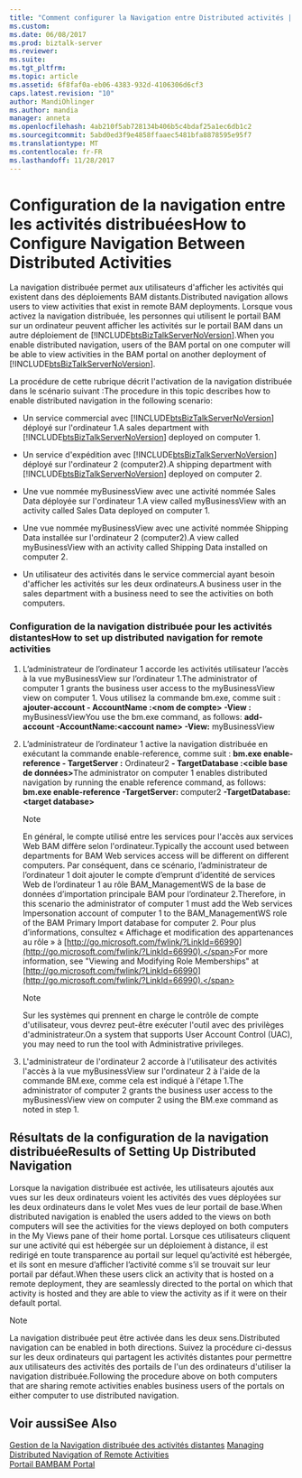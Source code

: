 ```yaml
---
title: "Comment configurer la Navigation entre Distributed activités | Documents Microsoft"
ms.custom: 
ms.date: 06/08/2017
ms.prod: biztalk-server
ms.reviewer: 
ms.suite: 
ms.tgt_pltfrm: 
ms.topic: article
ms.assetid: 6f8faf0a-eb06-4383-932d-4106306d6cf3
caps.latest.revision: "10"
author: MandiOhlinger
ms.author: mandia
manager: anneta
ms.openlocfilehash: 4ab210f5ab728134b406b5c4bdaf25a1ec6db1c2
ms.sourcegitcommit: 5abd0ed3f9e4858ffaaec5481bfa8878595e95f7
ms.translationtype: MT
ms.contentlocale: fr-FR
ms.lasthandoff: 11/28/2017
---
```

# <a name="how-to-configure-navigation-between-distributed-activities"></a><span data-ttu-id="296ac-102">Configuration de la navigation entre les activités distribuées</span><span class="sxs-lookup"><span data-stu-id="296ac-102">How to Configure Navigation Between Distributed Activities</span></span>
<span data-ttu-id="296ac-103">La navigation distribuée permet aux utilisateurs d'afficher les activités qui existent dans des déploiements BAM distants.</span><span class="sxs-lookup"><span data-stu-id="296ac-103">Distributed navigation allows users to view activities that exist in remote BAM deployments.</span></span> <span data-ttu-id="296ac-104">Lorsque vous activez la navigation distribuée, les personnes qui utilisent le portail BAM sur un ordinateur peuvent afficher les activités sur le portail BAM dans un autre déploiement de [!INCLUDE[btsBizTalkServerNoVersion](../includes/btsbiztalkservernoversion-md.md)].</span><span class="sxs-lookup"><span data-stu-id="296ac-104">When you enable distributed navigation, users of the BAM portal on one computer will be able to view activities in the BAM portal on another deployment of [!INCLUDE[btsBizTalkServerNoVersion](../includes/btsbiztalkservernoversion-md.md)].</span></span>  
  
 <span data-ttu-id="296ac-105">La procédure de cette rubrique décrit l'activation de la navigation distribuée dans le scénario suivant :</span><span class="sxs-lookup"><span data-stu-id="296ac-105">The procedure in this topic describes how to enable distributed navigation in the following scenario:</span></span>  
  
-   <span data-ttu-id="296ac-106">Un service commercial avec [!INCLUDE[btsBizTalkServerNoVersion](../includes/btsbiztalkservernoversion-md.md)] déployé sur l'ordinateur 1.</span><span class="sxs-lookup"><span data-stu-id="296ac-106">A sales department with [!INCLUDE[btsBizTalkServerNoVersion](../includes/btsbiztalkservernoversion-md.md)] deployed on computer 1.</span></span>  
  
-   <span data-ttu-id="296ac-107">Un service d'expédition avec [!INCLUDE[btsBizTalkServerNoVersion](../includes/btsbiztalkservernoversion-md.md)] déployé sur l'ordinateur 2 (computer2).</span><span class="sxs-lookup"><span data-stu-id="296ac-107">A shipping department with [!INCLUDE[btsBizTalkServerNoVersion](../includes/btsbiztalkservernoversion-md.md)] deployed on computer 2.</span></span>  
  
-   <span data-ttu-id="296ac-108">Une vue nommée myBusinessView avec une activité nommée Sales Data déployée sur l'ordinateur 1.</span><span class="sxs-lookup"><span data-stu-id="296ac-108">A view called myBusinessView with an activity called Sales Data deployed on computer 1.</span></span>  
  
-   <span data-ttu-id="296ac-109">Une vue nommée myBusinessView avec une activité nommée Shipping Data installée sur l'ordinateur 2 (computer2).</span><span class="sxs-lookup"><span data-stu-id="296ac-109">A view called myBusinessView with an activity called Shipping Data installed on computer 2.</span></span>  
  
-   <span data-ttu-id="296ac-110">Un utilisateur des activités dans le service commercial ayant besoin d'afficher les activités sur les deux ordinateurs.</span><span class="sxs-lookup"><span data-stu-id="296ac-110">A business user in the sales department with a business need to see the activities on both computers.</span></span>  
  
### <a name="how-to-set-up-distributed-navigation-for-remote-activities"></a><span data-ttu-id="296ac-111">Configuration de la navigation distribuée pour les activités distantes</span><span class="sxs-lookup"><span data-stu-id="296ac-111">How to set up distributed navigation for remote activities</span></span>  
  
1.  <span data-ttu-id="296ac-112">L’administrateur de l’ordinateur 1 accorde les activités utilisateur l’accès à la vue myBusinessView sur l’ordinateur 1.</span><span class="sxs-lookup"><span data-stu-id="296ac-112">The administrator of computer 1 grants the business user access to the myBusinessView view on computer 1.</span></span> <span data-ttu-id="296ac-113">Vous utilisez la commande bm.exe, comme suit : **ajouter-account - AccountName :\<nom de compte\> -View :** myBusinessView</span><span class="sxs-lookup"><span data-stu-id="296ac-113">You use the bm.exe command, as follows: **add-account -AccountName:\<account name\> -View:** myBusinessView</span></span>  
  
2.  <span data-ttu-id="296ac-114">L’administrateur de l’ordinateur 1 active la navigation distribuée en exécutant la commande enable-reference, comme suit : **bm.exe enable-reference - TargetServer :** Ordinateur2 **- TargetDatabase :\<cible base de données\>**</span><span class="sxs-lookup"><span data-stu-id="296ac-114">The administrator on computer 1 enables distributed navigation by running the enable reference command, as follows: **bm.exe enable-reference -TargetServer:** computer2 **-TargetDatabase:\<target database\>**</span></span>  
  
    > [!NOTE]
    >  <span data-ttu-id="296ac-115">En général, le compte utilisé entre les services pour l'accès aux services Web BAM diffère selon l'ordinateur.</span><span class="sxs-lookup"><span data-stu-id="296ac-115">Typically the account used between departments for BAM Web services access will be different on different computers.</span></span> <span data-ttu-id="296ac-116">Par conséquent, dans ce scénario, l’administrateur de l’ordinateur 1 doit ajouter le compte d’emprunt d’identité de services Web de l’ordinateur 1 au rôle BAM_ManagementWS de la base de données d’importation principale BAM pour l’ordinateur 2.</span><span class="sxs-lookup"><span data-stu-id="296ac-116">Therefore, in this scenario the administrator of computer 1 must add the Web services Impersonation account of computer 1 to the BAM_ManagementWS role of the BAM Primary Import database for computer 2.</span></span> <span data-ttu-id="296ac-117">Pour plus d’informations, consultez « Affichage et modification des appartenances au rôle » à [http://go.microsoft.com/fwlink/?LinkId=66990](http://go.microsoft.com/fwlink/?LinkId=66990).</span><span class="sxs-lookup"><span data-stu-id="296ac-117">For more information, see "Viewing and Modifying Role Memberships" at [http://go.microsoft.com/fwlink/?LinkId=66990](http://go.microsoft.com/fwlink/?LinkId=66990).</span></span>  
  
    > [!NOTE]
    >  <span data-ttu-id="296ac-118">Sur les systèmes qui prennent en charge le contrôle de compte d'utilisateur, vous devrez peut-être exécuter l'outil avec des privilèges d'administrateur.</span><span class="sxs-lookup"><span data-stu-id="296ac-118">On a system that supports User Account Control (UAC), you may need to run the tool with Administrative privileges.</span></span>  
  
3.  <span data-ttu-id="296ac-119">L'administrateur de l'ordinateur 2 accorde à l'utilisateur des activités l'accès à la vue myBusinessView sur l'ordinateur 2 à l'aide de la commande BM.exe, comme cela est indiqué à l'étape 1.</span><span class="sxs-lookup"><span data-stu-id="296ac-119">The administrator of computer 2 grants the business user access to the myBusinessView view on computer 2 using the BM.exe command as noted in step 1.</span></span>  
  
## <a name="results-of-setting-up-distributed-navigation"></a><span data-ttu-id="296ac-120">Résultats de la configuration de la navigation distribuée</span><span class="sxs-lookup"><span data-stu-id="296ac-120">Results of Setting Up Distributed Navigation</span></span>  
 <span data-ttu-id="296ac-121">Lorsque la navigation distribuée est activée, les utilisateurs ajoutés aux vues sur les deux ordinateurs voient les activités des vues déployées sur les deux ordinateurs dans le volet Mes vues de leur portail de base.</span><span class="sxs-lookup"><span data-stu-id="296ac-121">When distributed navigation is enabled the users added to the views on both computers will see the activities for the views deployed on both computers in the My Views pane of their home portal.</span></span> <span data-ttu-id="296ac-122">Lorsque ces utilisateurs cliquent sur une activité qui est hébergée sur un déploiement à distance, il est redirigé en toute transparence au portail sur lequel qu’activité est hébergée, et ils sont en mesure d’afficher l’activité comme s’il se trouvait sur leur portail par défaut.</span><span class="sxs-lookup"><span data-stu-id="296ac-122">When these users click an activity that is hosted on a remote deployment, they are seamlessly directed to the portal on which that activity is hosted and they are able to view the activity as if it were on their default portal.</span></span>  
  
> [!NOTE]
>  <span data-ttu-id="296ac-123">La navigation distribuée peut être activée dans les deux sens.</span><span class="sxs-lookup"><span data-stu-id="296ac-123">Distributed navigation can be enabled in both directions.</span></span> <span data-ttu-id="296ac-124">Suivez la procédure ci-dessus sur les deux ordinateurs qui partagent les activités distantes pour permettre aux utilisateurs des activités des portails de l'un des ordinateurs d'utiliser la navigation distribuée.</span><span class="sxs-lookup"><span data-stu-id="296ac-124">Following the procedure above on both computers that are sharing remote activities enables business users of the portals on either computer to use distributed navigation.</span></span>  
  
## <a name="see-also"></a><span data-ttu-id="296ac-125">Voir aussi</span><span class="sxs-lookup"><span data-stu-id="296ac-125">See Also</span></span>  
 <span data-ttu-id="296ac-126">[Gestion de la Navigation distribuée des activités distantes](../core/managing-distributed-navigation-of-remote-activities.md) </span><span class="sxs-lookup"><span data-stu-id="296ac-126">[Managing Distributed Navigation of Remote Activities](../core/managing-distributed-navigation-of-remote-activities.md) </span></span>  
 [<span data-ttu-id="296ac-127">Portail BAM</span><span class="sxs-lookup"><span data-stu-id="296ac-127">BAM Portal</span></span>](../core/bam-portal.md)